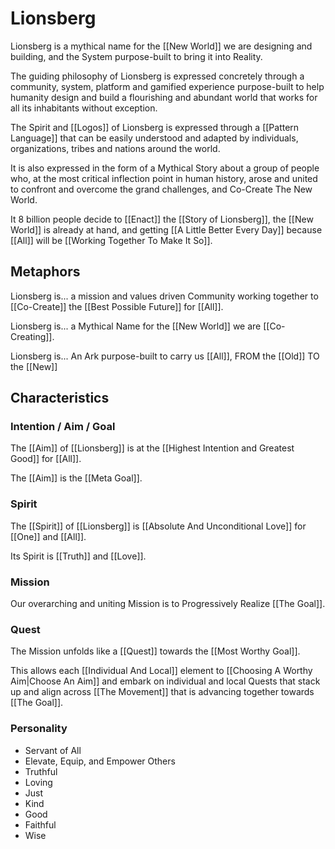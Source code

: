 # Lionsberg

Lionsberg is a mythical name for the [[New World]] we are designing and building, and the System purpose-built to bring it into Reality. 

The guiding philosophy of Lionsberg is expressed concretely through a community, system, platform and gamified experience purpose-built to help humanity design and build a flourishing and abundant world that works for all its inhabitants without exception. 

The Spirit and [[Logos]] of Lionsberg is expressed through a [[Pattern Language]] that can be easily understood and adapted by individuals, organizations, tribes and nations around the world. 

It is also expressed in the form of a Mythical Story about a group of people who, at the most critical inflection point in human history, arose and united to confront and overcome the grand challenges, and Co-Create The New World. 

It 8 billion people decide to [[Enact]] the [[Story of Lionsberg]], the [[New World]] is already at hand, and getting [[A Little Better Every Day]] because [[All]] will be [[Working Together To Make It So]]. 

## Metaphors

Lionsberg is... a mission and values driven Community working together to [[Co-Create]] the [[Best Possible Future]] for [[All]].    

Lionsberg is... a Mythical Name for the [[New World]] we are [[Co-Creating]].  

Lionsberg is... An Ark purpose-built to carry us [[All]], FROM the [[Old]] TO the [[New]]  

## Characteristics 

### Intention / Aim / Goal  

The [[Aim]] of [[Lionsberg]] is at the [[Highest Intention and Greatest Good]] for [[All]]. 

The [[Aim]] is the [[Meta Goal]]. 

### Spirit

The [[Spirit]] of [[Lionsberg]] is [[Absolute And Unconditional Love]] for [[One]] and [[All]].  

Its Spirit is [[Truth]] and [[Love]].  

### Mission
Our overarching and uniting Mission is to Progressively Realize [[The Goal]]. 

### Quest
The Mission unfolds like a [[Quest]] towards the [[Most Worthy Goal]].  

This allows each [[Individual And Local]] element to [[Choosing A Worthy Aim|Choose An Aim]] and embark on individual and local Quests that stack up and align across [[The Movement]] that is advancing together towards [[The Goal]]. 

### Personality 
- Servant of All 
- Elevate, Equip, and Empower Others 
- Truthful  
- Loving  
- Just  
- Kind  
- Good  
- Faithful  
- Wise  
